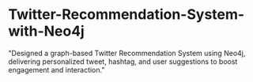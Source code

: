 # Twitter-Recommendation-System-with-Neo4j
"Designed a graph-based Twitter Recommendation System using Neo4j, delivering personalized tweet, hashtag, and user suggestions to boost engagement and interaction."
